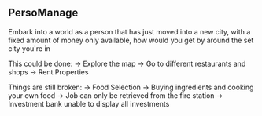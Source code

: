 ## PersoManage

Embark into a world as a person that has just moved into a new city, with a fixed amount of money only available, how would you get by around the set city you're in

This could be done:
-> Explore the map
-> Go to different restaurants and shops
-> Rent Properties

Things are still broken:
-> Food Selection
-> Buying ingredients and cooking your own food
-> Job can only be retrieved from the fire station
-> Investment bank unable to display all investments
